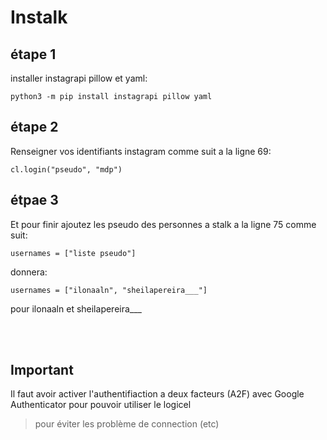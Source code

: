 # Instalk

## étape 1
installer instagrapi pillow et yaml:
```
python3 -m pip install instagrapi pillow yaml
```

## étape 2
Renseigner vos identifiants instagram comme suit a la ligne 69:
```
cl.login("pseudo", "mdp")
```

## étpae 3
Et pour finir ajoutez les pseudo des personnes a stalk a la ligne 75 comme suit:
```
usernames = ["liste pseudo"]
```
donnera: 
```
usernames = ["ilonaaln", "sheilapereira___"]
```
pour ilonaaln et sheilapereira___

<br>
<br>

## Important
Il faut avoir activer l'authentifiaction a deux facteurs (A2F) avec Google Authenticator pour pouvoir utiliser le logicel
> pour éviter les problème de connection (etc)

